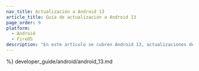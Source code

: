 ```yaml
---
nav_title: Actualización a Android 13
article_title: Guía de actualización a Android 13
page_order: 9
platform: 
  - Android
  - FireOS
description: "En este artículo se cubren Android 13, actualizaciones del SDK, cambios en el permiso de notificaciones push, compatibilidad con el SDK y más."
---
```


 %} developer_guide/android/android_13.md
